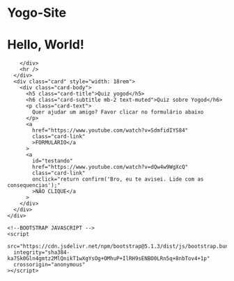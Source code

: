 # Yogo-Site

<!DOCTYPE html>
<html lang="en">
  <head>
    <meta charset="UTF-8" />
    <meta http-equiv="X-UA-Compatible" content="IE=edge" />
    <meta name="viewport" content="width=device-width, initial-scale=1.0" />
    <title>Instalação BOOTSTRAP</title>
    <!--BOOTSTRAP CSS-->
    <link
      href="https://cdn.jsdelivr.net/npm/bootstrap@5.1.3/dist/css/bootstrap.min.css"
      rel="stylesheet"
      integrity="sha384-1BmE4kWBq78iYhFldvKuhfTAU6auU8tT94WrHftjDbrCEXSU1oBoqyl2QvZ6jIW3"
      crossorigin="anonymous"
    />
    <script src="./script.js"></script>
  </head>
  <body>
    <h1>Hello, World!</h1>
    <div class="container">
      
        </div>
        <hr />
      </div>
      <div class="card" style="width: 18rem">
        <div class="card-body">
          <h5 class="card-title">Quiz yogod</h5>
          <h6 class="card-subtitle mb-2 text-muted">Quiz sobre Yogod</h6>
          <p class="card-text">
            Quer ajudar um amigo? Favor clicar no formulário abaixo
          </p>
          <a
            href="https://www.youtube.com/watch?v=SdmfidIYS84"
            class="card-link"
            >FORMULÁRIO</a
          >
          <a
            id="testando"
            href="https://www.youtube.com/watch?v=dQw4w9WgXcQ"
            class="card-link"
            onclick="return confirm('Bro, eu te avisei. Lide com as consequencias');"
            >NÃO CLIQUE</a
          >
        </div>
      </div>
    </div>

    <!--BOOTSTRAP JAVASCRIPT -->
    <script
      src="https://cdn.jsdelivr.net/npm/bootstrap@5.1.3/dist/js/bootstrap.bundle.min.js"
      integrity="sha384-ka7Sk0Gln4gmtz2MlQnikT1wXgYsOg+OMhuP+IlRH9sENBO0LRn5q+8nbTov4+1p"
      crossorigin="anonymous"
    ></script>
  </body>
</html>
